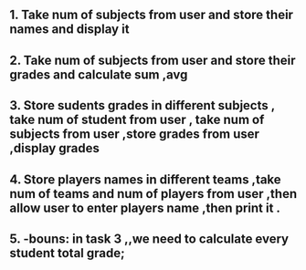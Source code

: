 ## 1.	Take num of subjects from user and store their names and display it
## 2.	Take num of subjects from user and store their grades  and calculate sum ,avg 
## 3.	Store sudents grades in different subjects  , take num of student from user , take num of subjects from user ,store grades from user ,display grades 
## 4.	Store players names in different teams ,take num of teams and num of players from user ,then allow user to enter players name ,then print it .
## 5.	-bouns: in task 3 ,,we need to calculate every student total grade;



